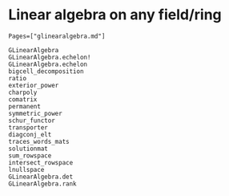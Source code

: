 # Linear algebra on any field/ring
```@index
Pages=["glinearalgebra.md"]
```
```@docs
GLinearAlgebra
GLinearAlgebra.echelon!
GLinearAlgebra.echelon
bigcell_decomposition
ratio
exterior_power
charpoly
comatrix
permanent
symmetric_power
schur_functor
transporter
diagconj_elt
traces_words_mats
solutionmat
sum_rowspace
intersect_rowspace
lnullspace
GLinearAlgebra.det
GLinearAlgebra.rank
```
